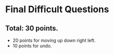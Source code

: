 # Final Difficult Questions

## Total: 30 points.
- 20 points for moving up down right left.
- 10 points for undo.


